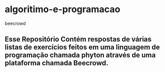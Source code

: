 # algoritimo-e-programacao
beecrowd 

## Esse Repositório Contém respostas de várias listas de exercícios feitos em uma linguagem de programação chamada phyton através de uma plataforma chamada Beecrowd.

